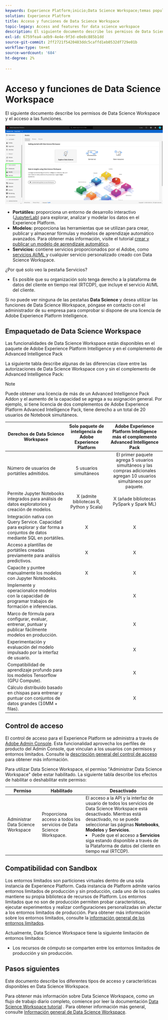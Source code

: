 ```yaml
---
keywords: Experience Platform;inicio;Data Science Workspace;temas populares;control de acceso;simulador de pruebas;paquete de inteligencia;funciones dsw;acceso dsw;Adobe Experience Platform Intelligence;inteligencia;paquete de inteligencia aep
solution: Experience Platform
title: Acceso y funciones de Data Science Workspace
topic-legacy: Access and features for data science workspace
description: El siguiente documento describe los permisos de Data Science Workspace y el acceso a las funciones.
exl-id: 6759fea4-adb9-4e4e-9f3d-e0e8c885b1dd
source-git-commit: 2ff2721f5420483ddc5caffd1eb0532df729e01b
workflow-type: tm+mt
source-wordcount: '684'
ht-degree: 2%

---
```


# Acceso y funciones de Data Science Workspace

El siguiente documento describe los permisos de Data Science Workspace y el acceso a las funciones.

![Fichas DSW](./images/access/platform-tabs.png)

- **Portátiles:** proporciona un entorno de desarrollo interactivo ([JupyterLab](./jupyterlab/overview.md)) para explorar, analizar y modelar los datos en el Experience Platform.
- **Modelos:** proporciona las herramientas que se utilizan para crear, publicar y almacenar fórmulas y modelos de aprendizaje automático avanzados. Para obtener más información, visite el tutorial [crear y publicar un modelo de aprendizaje automático](./models-recipes/create-publish-model.md).
- **Servicios:** contiene servicios proporcionados por el Adobe, como  [servicios AI/ML ](../intelligent-services/home.md) y cualquier servicio personalizado creado con Data Science Workspace.

¿Por qué solo veo la pestaña Servicios?

- Es posible que su organización solo tenga derecho a la plataforma de datos del cliente en tiempo real (RTCDP), que incluye el servicio AI/ML del cliente.

Si no puede ver ninguna de las pestañas **Data Science** y desea utilizar las funciones de Data Science Workspace, póngase en contacto con el administrador de su empresa para comprobar si dispone de una licencia de Adobe Experience Platform Intelligence.

## Empaquetado de Data Science Workspace

Las funcionalidades de Data Science Workspace están disponibles en el paquete de Adobe Experience Platform Intelligence y en el complemento de Advanced Intelligence Pack

La siguiente tabla describe algunas de las diferencias clave entre las autorizaciones de Data Science Workspace con y sin el complemento de Advanced Intelligence Pack:

>[!NOTE]
>
>Puede obtener una licencia de más de un Advanced Intelligence Pack Addon y el aumento de la capacidad se agrega a su asignación general. Por ejemplo, si tiene licencia de dos complementos de Adobe Experience Platform Advanced Intelligence Pack, tiene derecho a un total de 20 usuarios de Notebook simultáneos.

| Derechos de Data Science Workspace | Solo paquete de inteligencia de Adobe Experience Platform | Adobe Experience Platform Intelligence más el complemento Advanced Intelligence Pack |
| --- | :---: | :---: |
| Número de usuarios de portátiles admitidos. | 5 usuarios simultáneos | El primer paquete agrega 5 usuarios simultáneos y las compras adicionales agregan 10 usuarios simultáneos por paquete. |
| Permite Jupyter Notebooks integrados para análisis de datos exploratorios y creación de modelos. | X (admite bibliotecas R, Python y Scala) | X (añade bibliotecas PySpark y Spark ML) |
| Integración nativa con Query Service. Capacidad para explorar y dar forma a conjuntos de datos mediante SQL en portátiles. | X | X |
| Acceso a plantillas de portátiles creadas previamente para análisis predictivos. | X | X |
| Capacite y puntee manualmente los modelos con Jupyter Notebooks. | X | X |
| Implemente y operacionalice modelos con la capacidad de programar trabajos de formación e inferencias. |  | X |
| Marco de fórmula para configurar, evaluar, entrenar, puntuar y publicar fácilmente modelos en producción. |  | X |
| Experimentación y evaluación del modelo impulsado por la interfaz de usuario. |  | X |
| Compatibilidad de aprendizaje profundo para los modelos Tensorflow (GPU Compute). |  | X |
| Cálculo distribuido basado en chispas para entrenar y puntuar con conjuntos de datos grandes (10MM + filas). |  | X |

## Control de acceso

El control de acceso para el Experience Platform se administra a través de [Adobe Admin Console](https://adminconsole.adobe.com). Esta funcionalidad aprovecha los perfiles de producto del Admin Console, que vinculan a los usuarios con permisos y entornos limitados. Consulte la [descripción general del control de acceso](../access-control/home.md) para obtener más información.

Para utilizar Data Science Workspace, el permiso &quot;Administrar Data Science Workspace&quot; debe estar habilitado. La siguiente tabla describe los efectos de habilitar o deshabilitar este permiso:

| Permiso | Habilitado | Desactivado |
|---|---|---|
| Administrar Data Science Workspace | Proporciona acceso a todos los servicios de Data Science Workspace. | El acceso a la API y la interfaz de usuario de todos los servicios de Data Science Workspace está desactivado. Mientras está desactivado, no se puede seleccionar las páginas **Notebooks**, **Modelos** y **Servicios**. <li>Puede que el acceso a **Servicios** siga estando disponible a través de la Plataforma de datos del cliente en tiempo real (RTCDP).</li> |

## Compatibilidad con Sandbox

Los entornos limitados son particiones virtuales dentro de una sola instancia de Experience Platform. Cada instancia de Platform admite varios entornos limitados de producción y sin producción, cada uno de los cuales mantiene su propia biblioteca de recursos de Platform. Los entornos limitados que no son de producción permiten probar características, ejecutar experimentos y realizar configuraciones personalizadas sin afectar a los entornos limitados de producción. Para obtener más información sobre los entornos limitados, consulte la [información general de los entornos limitados](../sandboxes/home.md).

Actualmente, Data Science Workspace tiene la siguiente limitación de entornos limitados:

- Los recursos de cómputo se comparten entre los entornos limitados de producción y sin producción.

## Pasos siguientes

Este documento describe los diferentes tipos de acceso y características disponibles en Data Science Workspace.

Para obtener más información sobre Data Science Workspace, como un flujo de trabajo diario completo, comience por leer la documentación [Data Science Workspace tutorial](./walkthrough.md) . Para obtener información más general, consulte [Información general de Data Science Workspace](./home.md).
